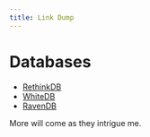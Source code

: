 ```yaml
---
title: Link Dump
---
```


# Databases
+ [RethinkDB](http://www.rethinkdb.com/)
+ [WhiteDB](http://whitedb.org/)
+ [RavenDB](http://ravendb.net/)


More will come as they intrigue me.